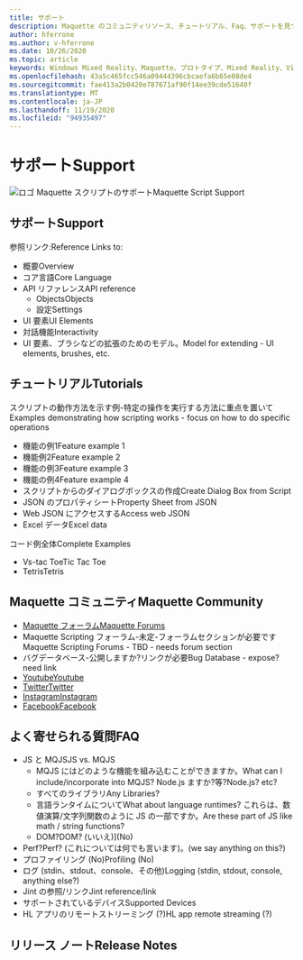 ```yaml
---
title: サポート
description: Maquette のコミュニティリソース、チュートリアル、Faq、サポートを見つけることができます。
author: hferrone
ms.author: v-hferrone
ms.date: 10/26/2020
ms.topic: article
keywords: Windows Mixed Reality、Maquette、プロトタイプ、Mixed Reality、Virtual Reality、VR、MR、フィードバック、フィードバックハブ、バグ
ms.openlocfilehash: 43a5c465fcc546a09444396cbcaefa6b65e08de4
ms.sourcegitcommit: fae413a2b0420e787671af90f14ee39cde51640f
ms.translationtype: MT
ms.contentlocale: ja-JP
ms.lasthandoff: 11/19/2020
ms.locfileid: "94935497"
---
```

# <a name="support"></a><span data-ttu-id="3082b-104">サポート</span><span class="sxs-lookup"><span data-stu-id="3082b-104">Support</span></span>

![ロゴ](../images/MaquetteIcon.png) <span data-ttu-id="3082b-106">Maquette スクリプトのサポート</span><span class="sxs-lookup"><span data-stu-id="3082b-106">Maquette Script Support</span></span>

## <a name="support"></a><span data-ttu-id="3082b-107">サポート</span><span class="sxs-lookup"><span data-stu-id="3082b-107">Support</span></span>

<span data-ttu-id="3082b-108">参照リンク:</span><span class="sxs-lookup"><span data-stu-id="3082b-108">Reference Links to:</span></span>
* <span data-ttu-id="3082b-109">概要</span><span class="sxs-lookup"><span data-stu-id="3082b-109">Overview</span></span>
* <span data-ttu-id="3082b-110">コア言語</span><span class="sxs-lookup"><span data-stu-id="3082b-110">Core Language</span></span>
* <span data-ttu-id="3082b-111">API リファレンス</span><span class="sxs-lookup"><span data-stu-id="3082b-111">API reference</span></span>
  * <span data-ttu-id="3082b-112">Objects</span><span class="sxs-lookup"><span data-stu-id="3082b-112">Objects</span></span>
  * <span data-ttu-id="3082b-113">設定</span><span class="sxs-lookup"><span data-stu-id="3082b-113">Settings</span></span>
* <span data-ttu-id="3082b-114">UI 要素</span><span class="sxs-lookup"><span data-stu-id="3082b-114">UI Elements</span></span>
* <span data-ttu-id="3082b-115">対話機能</span><span class="sxs-lookup"><span data-stu-id="3082b-115">Interactivity</span></span>
* <span data-ttu-id="3082b-116">UI 要素、ブラシなどの拡張のためのモデル。</span><span class="sxs-lookup"><span data-stu-id="3082b-116">Model for extending - UI elements, brushes, etc.</span></span>

## <a name="tutorials"></a><span data-ttu-id="3082b-117">チュートリアル</span><span class="sxs-lookup"><span data-stu-id="3082b-117">Tutorials</span></span>

<span data-ttu-id="3082b-118">スクリプトの動作方法を示す例-特定の操作を実行する方法に重点を置いて</span><span class="sxs-lookup"><span data-stu-id="3082b-118">Examples demonstrating how scripting works - focus on how to do specific operations</span></span>
* <span data-ttu-id="3082b-119">機能の例1</span><span class="sxs-lookup"><span data-stu-id="3082b-119">Feature example 1</span></span>
* <span data-ttu-id="3082b-120">機能例2</span><span class="sxs-lookup"><span data-stu-id="3082b-120">Feature example 2</span></span>
* <span data-ttu-id="3082b-121">機能の例3</span><span class="sxs-lookup"><span data-stu-id="3082b-121">Feature example 3</span></span>
* <span data-ttu-id="3082b-122">機能の例4</span><span class="sxs-lookup"><span data-stu-id="3082b-122">Feature example 4</span></span>
* <span data-ttu-id="3082b-123">スクリプトからのダイアログボックスの作成</span><span class="sxs-lookup"><span data-stu-id="3082b-123">Create Dialog Box from Script</span></span>
* <span data-ttu-id="3082b-124">JSON のプロパティシート</span><span class="sxs-lookup"><span data-stu-id="3082b-124">Property Sheet from JSON</span></span>
* <span data-ttu-id="3082b-125">Web JSON にアクセスする</span><span class="sxs-lookup"><span data-stu-id="3082b-125">Access web JSON</span></span>
* <span data-ttu-id="3082b-126">Excel データ</span><span class="sxs-lookup"><span data-stu-id="3082b-126">Excel data</span></span>

<span data-ttu-id="3082b-127">コード例全体</span><span class="sxs-lookup"><span data-stu-id="3082b-127">Complete Examples</span></span>
* <span data-ttu-id="3082b-128">Vs-tac Toe</span><span class="sxs-lookup"><span data-stu-id="3082b-128">Tic Tac Toe</span></span>
* <span data-ttu-id="3082b-129">Tetris</span><span class="sxs-lookup"><span data-stu-id="3082b-129">Tetris</span></span>

## <a name="maquette-community"></a><span data-ttu-id="3082b-130">Maquette コミュニティ</span><span class="sxs-lookup"><span data-stu-id="3082b-130">Maquette Community</span></span>

* [<span data-ttu-id="3082b-131">Maquette フォーラム</span><span class="sxs-lookup"><span data-stu-id="3082b-131">Maquette Forums</span></span>](https://steamcommunity.com/app/967490/discussions/)
* <span data-ttu-id="3082b-132">Maquette Scripting フォーラム-未定-フォーラムセクションが必要です</span><span class="sxs-lookup"><span data-stu-id="3082b-132">Maquette Scripting Forums - TBD - needs forum section</span></span>
* <span data-ttu-id="3082b-133">バグデータベース-公開しますか?リンクが必要</span><span class="sxs-lookup"><span data-stu-id="3082b-133">Bug Database - expose? need link</span></span>
* [<span data-ttu-id="3082b-134">Youtube</span><span class="sxs-lookup"><span data-stu-id="3082b-134">Youtube</span></span>](https://www.youtube.com/channel/UC3LL920zxSo16CmmmVCntxw)
* [<span data-ttu-id="3082b-135">Twitter</span><span class="sxs-lookup"><span data-stu-id="3082b-135">Twitter</span></span>](https://twitter.com/MadeInMaquette)
* [<span data-ttu-id="3082b-136">Instagram</span><span class="sxs-lookup"><span data-stu-id="3082b-136">Instagram</span></span>](https://www.instagram.com/microsoftmaquette/)
* [<span data-ttu-id="3082b-137">Facebook</span><span class="sxs-lookup"><span data-stu-id="3082b-137">Facebook</span></span>](https://www.facebook.com/MicrosoftMaquette/)

## <a name="faq"></a><span data-ttu-id="3082b-138">よく寄せられる質問</span><span class="sxs-lookup"><span data-stu-id="3082b-138">FAQ</span></span>

* <span data-ttu-id="3082b-139">JS と MQJS</span><span class="sxs-lookup"><span data-stu-id="3082b-139">JS vs. MQJS</span></span>
  * <span data-ttu-id="3082b-140">MQJS にはどのような機能を組み込むことができますか。</span><span class="sxs-lookup"><span data-stu-id="3082b-140">What can I include/incorporate into MQJS?</span></span> <span data-ttu-id="3082b-141">Node.js ますか?等?</span><span class="sxs-lookup"><span data-stu-id="3082b-141">Node.js? etc?</span></span>
  * <span data-ttu-id="3082b-142">すべてのライブラリ</span><span class="sxs-lookup"><span data-stu-id="3082b-142">Any Libraries?</span></span>
  * <span data-ttu-id="3082b-143">言語ランタイムについて</span><span class="sxs-lookup"><span data-stu-id="3082b-143">What about language runtimes?</span></span> <span data-ttu-id="3082b-144">これらは、数値演算/文字列関数のように JS の一部ですか。</span><span class="sxs-lookup"><span data-stu-id="3082b-144">Are these part of JS like math / string functions?</span></span>
  * <span data-ttu-id="3082b-145">DOM?</span><span class="sxs-lookup"><span data-stu-id="3082b-145">DOM?</span></span> <span data-ttu-id="3082b-146">(いいえ)]</span><span class="sxs-lookup"><span data-stu-id="3082b-146">(No)</span></span>
* <span data-ttu-id="3082b-147">Perf?</span><span class="sxs-lookup"><span data-stu-id="3082b-147">Perf?</span></span> <span data-ttu-id="3082b-148">(これについては何でも言います)。</span><span class="sxs-lookup"><span data-stu-id="3082b-148">(we say anything on this?)</span></span>
* <span data-ttu-id="3082b-149">プロファイリング (No)</span><span class="sxs-lookup"><span data-stu-id="3082b-149">Profiling (No)</span></span>
* <span data-ttu-id="3082b-150">ログ (stdin、stdout、console、その他)</span><span class="sxs-lookup"><span data-stu-id="3082b-150">Logging (stdin, stdout, console, anything else?)</span></span>
* <span data-ttu-id="3082b-151">Jint の参照/リンク</span><span class="sxs-lookup"><span data-stu-id="3082b-151">Jint reference/link</span></span>
* <span data-ttu-id="3082b-152">サポートされているデバイス</span><span class="sxs-lookup"><span data-stu-id="3082b-152">Supported Devices</span></span>
* <span data-ttu-id="3082b-153">HL アプリのリモートストリーミング (?)</span><span class="sxs-lookup"><span data-stu-id="3082b-153">HL app remote streaming (?)</span></span>

## <a name="release-notes"></a><span data-ttu-id="3082b-154">リリース ノート</span><span class="sxs-lookup"><span data-stu-id="3082b-154">Release Notes</span></span>


